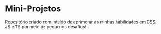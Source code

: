 # Mini-Projetos

Repositório criado com intuído de aprimorar as minhas habilidades em CSS, JS e TS por meio de pequenos desafios!
